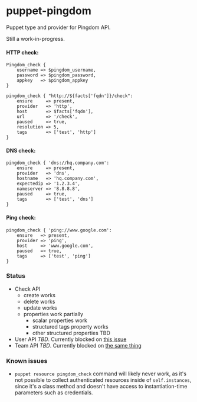 # puppet-pingdom
Puppet type and provider for Pingdom API. 

Still a work-in-progress.

#### HTTP check:
```puppet
Pingdom_check {
    username => $pingdom_username,
    password => $pingdom_password,
    appkey   => $pingdom_appkey
}

pingdom_check { "http://${facts['fqdn']}/check":
    ensure     => present,
    provider   => 'http',
    host       => $facts['fqdn'],
    url        => '/check',
    paused     => true,
    resolution => 5,
    tags       => ['test', 'http']
}
```

#### DNS check:
```puppet
pingdom_check { 'dns://hq.company.com':
    ensure     => present,
    provider   => 'dns',
    hostname   => 'hq.company.com',
    expectedip => '1.2.3.4',
    nameserver => '8.8.8.8',
    paused     => true,
    tags       => ['test', 'dns']
}
```
#### Ping check:
```puppet
pingdom_check { 'ping://www.google.com':
    ensure   => present,
    provider => 'ping',
    host     => 'www.google.com',
    paused   => true,
    tags     => ['test', 'ping']
}
```
### Status
- Check API
  - create works
  - delete works
  - update works 
  - properties work partially
      - scalar properties work
      - structured tags property works
      - other structured properties TBD
- User API _TBD_. Currently blocked on [this issue](https://github.com/cwells/puppet-pingdom/issues/2)
- Team API _TBD_. Currently blocked on [the same thing](https://github.com/cwells/puppet-pingdom/issues/2)

### Known issues
- `puppet resource pingdom_check` command will likely never work, as it's not possible to collect authenticated resources inside of `self.instances`, since it's a class method and doesn't have access to instantiation-time parameters such as credentials.
  
